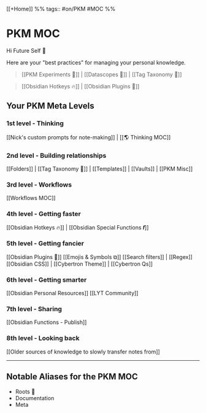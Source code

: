 [[+Home]] %% tags:: #on/PKM #MOC %%
# PKM MOC
Hi Future Self 👋 

Here are your "best practices" for managing your personal knowledge. 

> [[PKM Experiments 🎨]] | [[Datascopes 🔬]] | [[Tag Taxonomy 🔖]]

> [[Obsidian Hotkeys 🔥]] | [[Obsidian Plugins 🔌]]

## Your PKM Meta Levels
### 1st level - Thinking
[[Nick's custom prompts for note-making]] | [[🌎 Thinking MOC]]

### 2nd level - Building relationships
[[Folders]] | [[Tag Taxonomy 🔖]] | [[Templates]] | [[Vaults]] | [[PKM Misc]]

### 3rd level - Workflows
[[Workflows MOC]] 

### 4th level - Getting faster 
[[Obsidian Hotkeys 🔥]] | [[Obsidian Special Functions 𝒇]]

### 5th level - Getting fancier
[[Obsidian Plugins 🔌]]
[[Emojis & Symbols ⧉]]
[[Search filters]] | [[Regex]]
[[Obsidian CSS]] | [[Cybertron Theme]] | [[Cybertron Qs]]

### 6th level - Getting smarter
[[Obsidian Personal Resources]]
[[LYT Community]]

### 7th level - Sharing
[[Obsidian Functions - Publish]]

### 8th level - Looking back
[[Older sources of knowledge to slowly transfer notes from]]


---
## Notable Aliases for the PKM MOC
- Roots 🍄 
- Documentation
- Meta